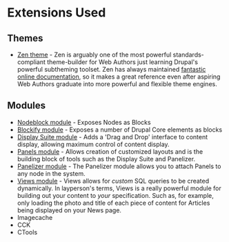 # Extensions Used

## Themes
* [Zen theme](https://www.drupal.org/project/zen "Zen theme") - Zen is arguably one of the most powerful standards-compliant theme-builder for Web Authors just learning Drupal's powerful subtheming toolset. Zen has always maintained [fantastic online documentation](https://www.drupal.org/documentation/theme/zen "fantastic online documentation"), so it makes a great reference even after aspiring Web Authors graduate into more powerful and flexible theme engines.

## Modules
* [Nodeblock module](https://www.drupal.org/project/Nodeblock "Nodeblock module") - Exposes Nodes as Blocks
* [Blockify module](https://www.drupal.org/project/blockify "Blockify module") - Exposes a number of Drupal Core elements as blocks
* [Display Suite module](https://www.drupal.org/project/ds "Display Suite module") - Adds a 'Drag and Drop' interface to content display, allowing maximum control of content display.
* [Panels module](https://www.drupal.org/project/panels "Panels module") - Allows creation of customized layouts and is the building block of tools such as the Display Suite and Panelizer.
* [Panelizer module](https://www.drupal.org/project/panelizer "Panelizer module") - The Panelizer module allows you to attach Panels to any node in the system.
* [Views module](https://www.drupal.org/project/views "Views module") - Views allows for *custom* SQL queries to be created dynamically. In layperson's terms, Views is a really powerful module for building out your content to *your* specification. Such as, for example, only loading the photo and title of each piece of content for Articles being displayed on your News page.
* Imagecache
* CCK
* CTools
